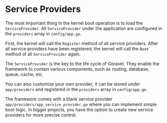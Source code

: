 # Service Providers

The most important thing in the kernel boot operation is to load the `ServiceProvider`. All `ServiceProvider` under the
application are configured in the `providers` array in  `config/app.go`.

First, the kernel will call the `Register` method of all service providers. After all service providers have been
registered, the kernel will call the `Boot` method of all `ServiceProvider` again.

The `ServiceProvider` is the key to the life cycle of Goravel. They enable the framework to contain various components,
such as routing, database, queue, cache, etc.

You can also customize your own provider, it can be stored under `app/providers` and registered in the `providers` array
in `config/app.go`.

The framework comes with a blank service provider `app/providers/app_service_provider.go` where you can implement simple
boot logic. In bigger projects, you have the option to create new service providers for more precise control.
